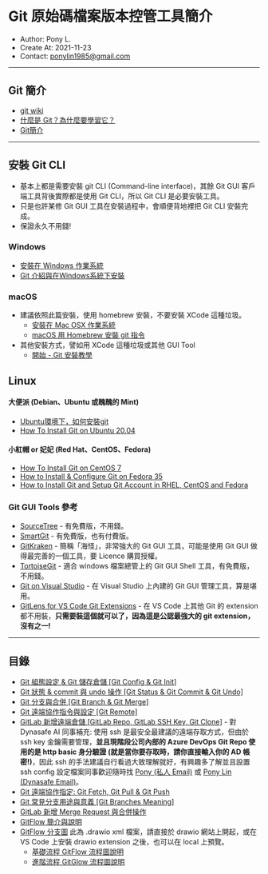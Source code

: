 # Git 原始碼檔案版本控管工具簡介

- Author: Pony L.
- Create At: 2021-11-23
- Contact: ponylin1985@gmail.com

----------------------

## Git 簡介

- [git wiki](https://zh.wikipedia.org/wiki/Git)
- [什麼是 Git？為什麼要學習它？](https://gitbook.tw/chapters/introduction/what-is-git.html)
- [Git簡介](https://medium.com/hjorus-sharing/git簡介-cbd9b6e9edb4)

----------------------

## 安裝 Git CLI

- 基本上都是需要安裝 git CLI (Command-line interface)，其餘 Git GUI 客戶端工具背後實際都是使用 Git CLI，所以 Git CLI 是必要安裝工具。
- 只是也許某修 Git GUI 工具在安裝過程中，會順便背地裡把 Git CLI 安裝完成。
- 保證永久不用錢!

### Windows

- [安裝在 Windows 作業系統](https://gitbook.tw/chapters/environment/install-git-in-windows.html)
- [Git 介紹與在Windows系統下安裝](https://progressbar.tw/posts/1)


### macOS

- 建議依照此篇安裝，使用 homebrew 安裝，不要安裝 XCode 這種垃圾。
  - [安裝在 Mac OSX 作業系統](https://gitbook.tw/chapters/environment/install-git-in-mac.html)
  - [macOS 用 Homebrew 安裝 git 指令](https://shengyu7697.github.io/mac-git/)
- 其他安裝方式，譬如用 XCode 這種垃圾或其他 GUI Tool
  - [開始 - Git 安裝教學](https://git-scm.com/book/zh-tw/v2/開始-Git-安裝教學)

## Linux

#### 大便派 (Debian、Ubuntu 或醜醜的 Mint)

- [Ubuntu環境下，如何安裝git](http://samwhelp.github.io/blog/read/git/install/)
- [How To Install Git on Ubuntu 20.04](https://www.digitalocean.com/community/tutorials/how-to-install-git-on-ubuntu-20-04)

#### 小紅帽 or 妃妃 (Red Hat、CentOS、Fedora)

- [How To Install Git on CentOS 7](https://www.digitalocean.com/community/tutorials/how-to-install-git-on-centos-7)
- [How to Install & Configure Git on Fedora 35](https://www.linuxcapable.com/how-to-install-configure-git-on-fedora-35/)
- [How to Install Git and Setup Git Account in RHEL, CentOS and Fedora](https://www.tecmint.com/install-git-centos-fedora-redhat/)

### Git GUI Tools 參考

- [SourceTree](https://www.sourcetreeapp.com) - 有免費版，不用錢。
- [SmartGit](https://www.syntevo.com/smartgit/) - 有免費版，也有付費版。
- [GitKraken](https://www.gitkraken.com/) - 簡稱「海怪」，非常強大的 Git GUI 工具，可能是使用 Git GUI 做得最完善的一個工具，要 Licence 購買授權。
- [TortoiseGit](https://tortoisegit.org) - 適合 windows 檔案總管上的 Git GUI Shell 工具，有免費版，不用錢。
- [Git on Visual Studio](https://www.youtube.com/watch?v=jUiuIAZt6Dw&ab_channel=TechGenix) - 在 Visual Studio 上內建的 Git GUI 管理工具，算是堪用。
- [GitLens for VS Code Git Extensions](https://marketplace.visualstudio.com/items?itemName=eamodio.gitlens) - 在 VS Code 上其他 Git 的 extension 都不用裝，**只需要裝這個就可以了，因為這是公認最強大的 git extension，沒有之一!**

----------------------

## 目錄

- [Git 組態設定 & Git 儲存倉儲 [Git Config & Git Init]](./git-configuration-init/git-config-init.md)
- [Git 狀態 & commit 與 undo 操作 [Git Status & Git Commit & Git Undo]](./git-status/git-status-commit-undo.md)
- [Git 分支與合併 [Git Branch & Git Merge]](./git-branch-merge/git-branch-merge.md)
- [Git 遠端協作指令與設定 [Git Remote]](./git-remote/git-remote.md)
- [GitLab 新增遠端倉儲 [GitLab Repo, GitLab SSH Key, Git Clone]](./git-remote/gitlab/gitlab-new-repo.md) -
  對 Dynasafe AI 同事補充: 使用 ssh 是最安全最建議的遠端存取方式，但由於 ssh key 金鑰需要管理，**並且現階段公司內部的 Azure DevOps Git Repo 使用的是 http basic 身分驗證 (就是當你要存取時，請你直接輸入你的 AD 帳密!)**，因此 ssh 的手法建議自行看過大致理解就好，有興趣多了解並且設置 ssh config 設定檔案同事歡迎隨時找 [Pony (私人 Email)](ponylin1985@gmail.com) 或 [Pony Lin (Dynasafe Email)](pony.lin@dynasafe.com.tw)。
- [Git 遠端協作指定: Git Fetch, Git Pull & Git Push](./git-remote/git-fetch-pull-push.md)
- [Git 常見分支用途與意義 [Git Branches Meaning]](./git-branch-merge/git-branches-meaning.md)
- [GitLab 新增 Merge Request 與合併操作](./git-remote/gitlab/gitlab-merge-request.md)
- [GitFlow 簡介與說明](./git-branch-merge/gitflow.md)
- [GitFlow 分支圖](./git-remote/gitlab/git-flow.drawio) 此為 .drawio xml 檔案，請直接於 drawio 網站上開起，或在 VS Code 上安裝 drawio extension 之後，也可以在 local 上預覽。
  - [基礎流程 GitFlow 流程圖說明](./git-remote/gitlab/git-flow-gitflow.jpg)
  - [進階流程 GitGlow 流程圖說明](./git-remote/gitlab/git-flow-better-gitflow-with-ci_cd.jpg)
